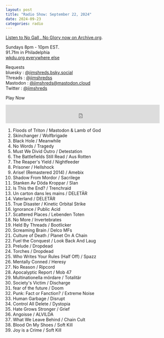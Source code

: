 ```yaml
---
layout: post
title: "Radio Show: September 22, 2024"
date: 2024-09-23
categories: radio
---
```


[Listen to No Gall . No Glory now on Archive.org](https://archive.org/details/2024-09-22-nogallnoglory).

Sundays 8pm - 10pm EST.<br>
91.7fm in Philadelphia<br>
[wkdu.org everywhere else](https://www.wkdu.org)

Requests<br>
bluesky : [@jimshreds.bsky.social](https://bsky.app/profile/jimshreds.bsky.social)<br>
Threads : [@jimshredss](https://www.threads.net/@jimshredss)<br>
Mastodon : [@jimshreds@mastodon.cloud](https://mastodon.cloud/@jimshreds)<br>
Twitter : [@jimshreds](https://twitter.com/jimshreds)<br>



Play Now<br>

<iframe src="https://archive.org/embed/2024-09-22-nogallnoglory" width="500" height="60" frameborder="0" webkitallowfullscreen="true" mozallowfullscreen="true" allowfullscreen></iframe>


1. Floods of Triton / Mastodon & Lamb of God
2. Skinchanger / Wolfbrigade
3. Black Hole / Meanwhile
4. No Words / Tragedy
5. Must We Divid Outro / Detestation
6. The Battlefields Still Read / Aus Rotten
7. The Reaper's Yield / Nightfeeder
8. Prisoner / Hellshock
9. Arise! (Remastered 2014) / Amebix
10. Shadow From Mordor / Sacrilege
11. Stanken Av Döda Kroppar / Slan
12. Is This the End? / Trenchraid
13. Un carton dans les mains / DELETÄR
14. Vaterland / DELETÄR
15. True Disaster / Kinetic Orbital Strike
16. Ignorance / Public Acid
17. Scattered Places / Lebenden Toten
18. No More / Invertebrates
19. Held By Threads / Bootlicker
20. Screaming Brain / Delco MFs
21. Culture of Death / Planet On A Chain
22. Fuel the Conquest / Look Back And Laug
23. Prelude / Dropdead
24. Torches / Dropdead
25. Who Writes Your Rules (Half Off) / Spazz
26. Mentally Conned / Heresy
27. No Reason / Ripcord
28. Apocalyptic Report / Mob 47
29. Multinationella mördare / Totalitär
30. Society's Victim / Discharge
31. fear of the future / Doom
32. Punk: Fact or Fanction? / Extreme Noise
33. Human Garbage / Disrupt
34. Control All Delete / Dystopia
35. Hate Grows Stronger / Grief
36. Angoisse / ALVILDA
37. What We Leave Behind / Chain Cult
38. Blood On My Shoes / Soft Kill
39. Joy is a Crime / Soft Kill
